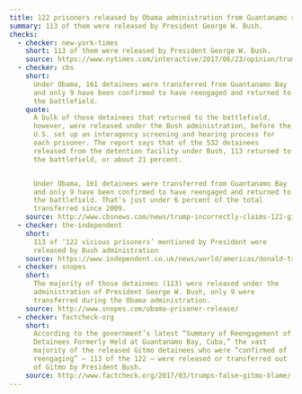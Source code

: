 ```yaml
---
title: 122 prisoners released by Obama administration from Guantanamo returned to battlefield
summary: 113 of them were released by President George W. Bush.
checks:
  - checker: new-york-times
    short: 113 of them were released by President George W. Bush.
    source: https://www.nytimes.com/interactive/2017/06/23/opinion/trumps-lies.html
  - checker: cbs
    short:
      Under Obama, 161 detainees were transferred from Guantanamo Bay
      and only 9 have been confirmed to have reengaged and returned to
      the battlefield.
    quote:
      A bulk of those detainees that returned to the battlefield,
      however, were released under the Bush administration, before the
      U.S. set up an interagency screening and hearing process for
      each prisoner. The report says that of the 532 detainees
      released from the detention facility under Bush, 113 returned to
      the battlefield, or about 21 percent.


      Under Obama, 161 detainees were transferred from Guantanamo Bay
      and only 9 have been confirmed to have reengaged and returned to
      the battlefield. That’s just under 6 percent of the total
      transferred since 2009.
    source: http://www.cbsnews.com/news/trump-incorrectly-claims-122-gitmo-detainees-released-under-obama-returned-to-battlefield/
  - checker: the-independent
    short:
      113 of ‘122 vicious prisoners’ mentioned by President were
      released by Bush administration
    source: https://www.independent.co.uk/news/world/americas/donald-trump-guantanamo-barack-obama-vicious-prisoners-122-terrorists-released-bush-administration-a7616096.html
  - checker: snopes
    short:
      The majority of those detainees (113) were released under the
      administration of President George W. Bush, only 9 were
      transferred during the Obama administration.
    source: http://www.snopes.com/obama-prisoner-release/
  - checker: factcheck-org
    short:
      According to the government’s latest “Summary of Reengagement of
      Detainees Formerly Held at Guantanamo Bay, Cuba,” the vast
      majority of the released Gitmo detainees who were “confirmed of
      reengaging” — 113 of the 122 — were released or transferred out
      of Gitmo by President Bush.
    source: http://www.factcheck.org/2017/03/trumps-false-gitmo-blame/
---
```

